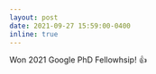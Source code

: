 ```yaml
---
layout: post
date: 2021-09-27 15:59:00-0400
inline: true
---
```


Won 2021 Google PhD Fellowhsip! :thumbsup:
